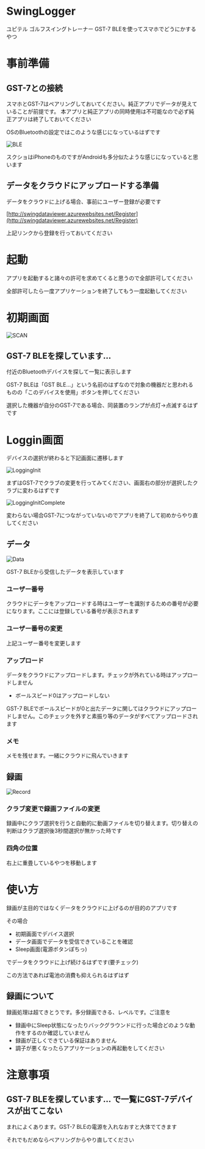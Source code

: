 # SwingLogger
ユピテル ゴルフスイングトレーナー GST-7 BLEを使ってスマホでどうにかするやつ


# 事前準備
## GST-7との接続
スマホとGST-7はペアリングしておいてください。純正アプリでデータが見えていることが前提です。
本アプリと純正アプリの同時使用は不可能なので必ず純正アプリは終了しておいてください

OSのBluetoothの設定ではこのような感じになっているはずです

![BLE](./Images/os_ble.jpg)

スクショはiPhoneのものですがAndroidも多分似たような感じになっていると思います

## データをクラウドにアップロードする準備

データをクラウドに上げる場合、事前にユーザー登録が必要です

[http://swingdataviewer.azurewebsites.net/Register](http://swingdataviewer.azurewebsites.net/Register)

上記リンクから登録を行っておいてください


# 起動
アプリを起動すると諸々の許可を求めてくると思うので全部許可してください

全部許可したら一度アプリケーションを終了してもう一度起動してください


# 初期画面
![SCAN](./Images/screen00.jpg)


## GST-7 BLEを探しています...

付近のBluetoothデバイスを探して一覧に表示します

GST-7 BLEは「GST BLE…」という名前のはずなので対象の機器だと思われるものの「このデバイスを使用」ボタンを押してください

選択した機器が自分のGST-7である場合、同装置のランプが点灯→点滅するはずです

# Loggin画面

デバイスの選択が終わると下記画面に遷移します

![LoggingInit](./Images/screen01-0.jpg)

まずはGST-7でクラブの変更を行ってみてください、画面右の部分が選択したクラブに変わるはずです

![LoggingInitComplete](./Images/screen01-1.jpg)

変わらない場合GST-7につながっていないのでアプリを終了して初めからやり直してください

## データ

![Data](./Images/screen01.jpg)

GST-7 BLEから受信したデータを表示しています

### ユーザー番号

クラウドにデータをアップロードする時はユーザーを識別するための番号が必要になります。ここには登録している番号が表示されます

### ユーザー番号の変更

上記ユーザー番号を変更します

### アップロード

データをクラウドにアップロードします。チェックが外れている時はアップロードしません

- ボールスピード0はアップロードしない

GST-7 BLEでボールスピードが0と出たデータに関してはクラウドにアップロードしません。このチェックを外すと素振り等のデータがすべてアップロードされます

### メモ

メモを残せます。一緒にクラウドに飛んでいきます


## 録画

![Record](./Images/screen02.jpg)

### クラブ変更で録画ファイルの変更

録画中にクラブ選択を行うと自動的に動画ファイルを切り替えます。切り替えの判断はクラブ選択後3秒間選択が無かった時です

### 四角の位置

右上に重畳しているやつを移動します



# 使い方
録画が主目的ではなくデータをクラウドに上げるのが目的のアプリです

その場合

- 初期画面でデバイス選択
- データ画面でデータを受信できていることを確認
- Sleep画面(電源ボタンぽちっ)

でデータをクラウドに上げ続けるはずです(要チェック)

この方法であれば電池の消費も抑えられるはずはず


## 録画について

録画処理は超てきとうです。多分録画できる、レベルです。ご注意を

- 録画中にSleep状態になったりバックグラウンドに行った場合どのような動作をするのか確認していません
- 録画が正しくできている保証はありません
- 調子が悪くなったらアプリケーションの再起動をしてください

# 注意事項

## GST-7 BLEを探しています... で一覧にGST-7デバイスが出てこない
まれによくあります。GST-7 BLEの電源を入れなおすと大体でてきます

それでもだめならペアリングからやり直してください
